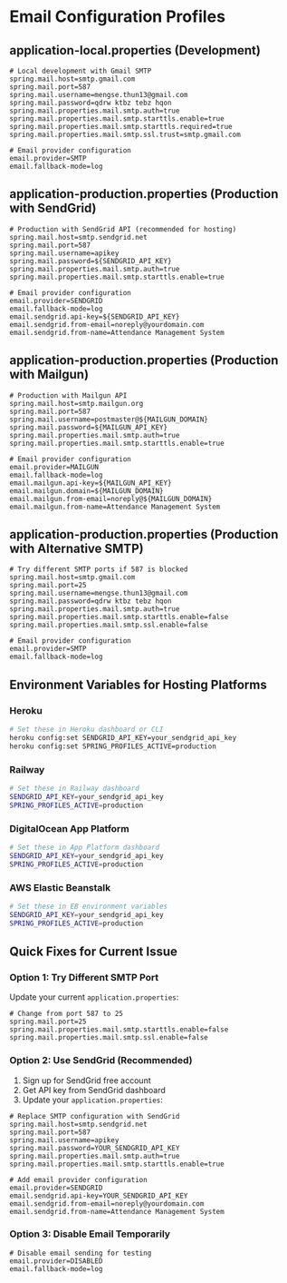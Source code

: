 # Email Configuration Profiles

## application-local.properties (Development)

```properties
# Local development with Gmail SMTP
spring.mail.host=smtp.gmail.com
spring.mail.port=587
spring.mail.username=mengse.thun13@gmail.com
spring.mail.password=qdrw ktbz tebz hqon
spring.mail.properties.mail.smtp.auth=true
spring.mail.properties.mail.smtp.starttls.enable=true
spring.mail.properties.mail.smtp.starttls.required=true
spring.mail.properties.mail.smtp.ssl.trust=smtp.gmail.com

# Email provider configuration
email.provider=SMTP
email.fallback-mode=log
```

## application-production.properties (Production with SendGrid)

```properties
# Production with SendGrid API (recommended for hosting)
spring.mail.host=smtp.sendgrid.net
spring.mail.port=587
spring.mail.username=apikey
spring.mail.password=${SENDGRID_API_KEY}
spring.mail.properties.mail.smtp.auth=true
spring.mail.properties.mail.smtp.starttls.enable=true

# Email provider configuration
email.provider=SENDGRID
email.fallback-mode=log
email.sendgrid.api-key=${SENDGRID_API_KEY}
email.sendgrid.from-email=noreply@yourdomain.com
email.sendgrid.from-name=Attendance Management System
```

## application-production.properties (Production with Mailgun)

```properties
# Production with Mailgun API
spring.mail.host=smtp.mailgun.org
spring.mail.port=587
spring.mail.username=postmaster@${MAILGUN_DOMAIN}
spring.mail.password=${MAILGUN_API_KEY}
spring.mail.properties.mail.smtp.auth=true
spring.mail.properties.mail.smtp.starttls.enable=true

# Email provider configuration
email.provider=MAILGUN
email.fallback-mode=log
email.mailgun.api-key=${MAILGUN_API_KEY}
email.mailgun.domain=${MAILGUN_DOMAIN}
email.mailgun.from-email=noreply@${MAILGUN_DOMAIN}
email.mailgun.from-name=Attendance Management System
```

## application-production.properties (Production with Alternative SMTP)

```properties
# Try different SMTP ports if 587 is blocked
spring.mail.host=smtp.gmail.com
spring.mail.port=25
spring.mail.username=mengse.thun13@gmail.com
spring.mail.password=qdrw ktbz tebz hqon
spring.mail.properties.mail.smtp.auth=true
spring.mail.properties.mail.smtp.starttls.enable=false
spring.mail.properties.mail.smtp.ssl.enable=false

# Email provider configuration
email.provider=SMTP
email.fallback-mode=log
```

## Environment Variables for Hosting Platforms

### Heroku

```bash
# Set these in Heroku dashboard or CLI
heroku config:set SENDGRID_API_KEY=your_sendgrid_api_key
heroku config:set SPRING_PROFILES_ACTIVE=production
```

### Railway

```bash
# Set these in Railway dashboard
SENDGRID_API_KEY=your_sendgrid_api_key
SPRING_PROFILES_ACTIVE=production
```

### DigitalOcean App Platform

```bash
# Set these in App Platform dashboard
SENDGRID_API_KEY=your_sendgrid_api_key
SPRING_PROFILES_ACTIVE=production
```

### AWS Elastic Beanstalk

```bash
# Set these in EB environment variables
SENDGRID_API_KEY=your_sendgrid_api_key
SPRING_PROFILES_ACTIVE=production
```

## Quick Fixes for Current Issue

### Option 1: Try Different SMTP Port

Update your current `application.properties`:

```properties
# Change from port 587 to 25
spring.mail.port=25
spring.mail.properties.mail.smtp.starttls.enable=false
spring.mail.properties.mail.smtp.ssl.enable=false
```

### Option 2: Use SendGrid (Recommended)

1. Sign up for SendGrid free account
2. Get API key from SendGrid dashboard
3. Update your `application.properties`:

```properties
# Replace SMTP configuration with SendGrid
spring.mail.host=smtp.sendgrid.net
spring.mail.port=587
spring.mail.username=apikey
spring.mail.password=YOUR_SENDGRID_API_KEY
spring.mail.properties.mail.smtp.auth=true
spring.mail.properties.mail.smtp.starttls.enable=true

# Add email provider configuration
email.provider=SENDGRID
email.sendgrid.api-key=YOUR_SENDGRID_API_KEY
email.sendgrid.from-email=noreply@yourdomain.com
email.sendgrid.from-name=Attendance Management System
```

### Option 3: Disable Email Temporarily

```properties
# Disable email sending for testing
email.provider=DISABLED
email.fallback-mode=log
```

